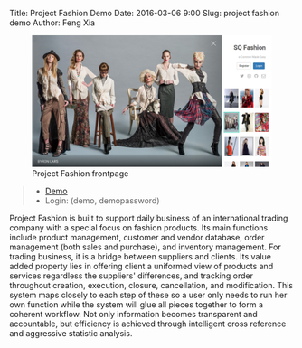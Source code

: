 Title: Project Fashion Demo
Date: 2016-03-06 9:00
Slug: project fashion demo
Author: Feng Xia



<figure class="row">
    <img src="/images/demo_fashion.png"/>
    <figcaption>Project Fashion frontpage</figcaption>
</figure>

> * [Demo][1]
> * Login: (demo, demopassword)

Project Fashion is built to support daily business
of an international trading company with a special focus
on fashion products. Its main functions include
product management, customer and vendor database,
order management (both sales and purchase), and inventory management.
For trading business, it is a bridge between
suppliers and clients. Its value added property lies
in offering client a uniformed view of products and services
regardless the suppliers' differences, and tracking
order throughout creation,
execution, closure, cancellation, and modification.
This system maps closely to each step of these
so a user only needs to run her own function while the system
will glue all pieces together to form a coherent workflow.
Not only information becomes transparent and accountable,
but efficiency is achieved through intelligent cross
reference and aggressive statistic analysis.


[1]: http://fengxia.co:8003/wei/

